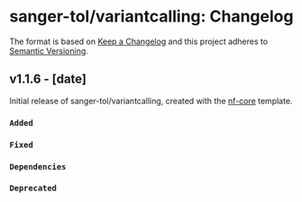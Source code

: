 # sanger-tol/variantcalling: Changelog

The format is based on [Keep a Changelog](https://keepachangelog.com/en/1.0.0/)
and this project adheres to [Semantic Versioning](https://semver.org/spec/v2.0.0.html).

## v1.1.6 - [date]

Initial release of sanger-tol/variantcalling, created with the [nf-core](https://nf-co.re/) template.

### `Added`

### `Fixed`

### `Dependencies`

### `Deprecated`
